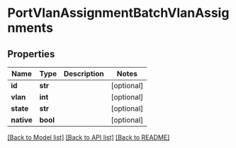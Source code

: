 # PortVlanAssignmentBatchVlanAssignments


## Properties
Name | Type | Description | Notes
------------ | ------------- | ------------- | -------------
**id** | **str** |  | [optional] 
**vlan** | **int** |  | [optional] 
**state** | **str** |  | [optional] 
**native** | **bool** |  | [optional] 

[[Back to Model list]](../README.md#documentation-for-models) [[Back to API list]](../README.md#documentation-for-api-endpoints) [[Back to README]](../README.md)


